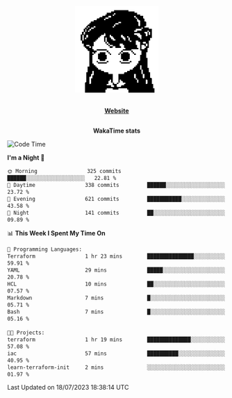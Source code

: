 ##

<p align="center">
  <img src="./person.gif" />
</p>

##

<div align="center">
  <p>
    <strong>
    <a href='https://domm.me'>Website</a>
    </strong>
  </p>
</div>

##

<div align="center">
  <p>
    <strong>
    WakaTime stats
    </strong>
  </p>
</div>

<!--START_SECTION:waka-->
![Code Time](http://img.shields.io/badge/Code%20Time-96%20hrs%2036%20mins-blue)

**I'm a Night 🦉** 

```text
🌞 Morning                325 commits         ██████░░░░░░░░░░░░░░░░░░░   22.81 % 
🌆 Daytime                338 commits         ██████░░░░░░░░░░░░░░░░░░░   23.72 % 
🌃 Evening                621 commits         ███████████░░░░░░░░░░░░░░   43.58 % 
🌙 Night                  141 commits         ██░░░░░░░░░░░░░░░░░░░░░░░   09.89 % 
```


📊 **This Week I Spent My Time On** 

```text
💬 Programming Languages: 
Terraform                1 hr 23 mins        ███████████████░░░░░░░░░░   59.91 % 
YAML                     29 mins             █████░░░░░░░░░░░░░░░░░░░░   20.78 % 
HCL                      10 mins             ██░░░░░░░░░░░░░░░░░░░░░░░   07.57 % 
Markdown                 7 mins              █░░░░░░░░░░░░░░░░░░░░░░░░   05.71 % 
Bash                     7 mins              █░░░░░░░░░░░░░░░░░░░░░░░░   05.16 % 

🐱‍💻 Projects: 
terraform                1 hr 19 mins        ██████████████░░░░░░░░░░░   57.08 % 
iac                      57 mins             ██████████░░░░░░░░░░░░░░░   40.95 % 
learn-terraform-init     2 mins              ░░░░░░░░░░░░░░░░░░░░░░░░░   01.97 % 
```


 Last Updated on 18/07/2023 18:38:14 UTC
<!--END_SECTION:waka-->

